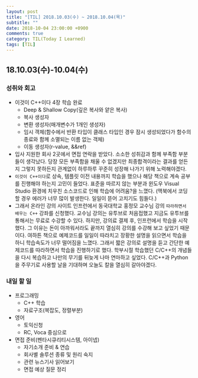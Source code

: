 ```yaml
---
layout: post
title: "[TIL] 2018.10.03(수) ~ 2018.10.04(목)"
subtitle: ""
date: 2018-10-04 23:00:00 +0900
comments: true
category: TIL(Today I Learned)
tags: [TIL]
---
```


## 18.10.03(수)-10.04(수)
### 성취와 회고
  - 이것이 C++이다 4장 학습 완료
    - Deep & Shallow Copy(깊은 복사와 얕은 복사)
    - 복사 생성자
    - 변환 생성자(매개변수가 1개인 생성자)
    - 임시 객체(함수에서 반환 타입이 클래스 타입인 경우 잠시 생성되었다가 함수의 종료와 함께 소멸되는 이름 없는 객체)
    - 이동 생성자(r-value, &&ref)
  - 입사 지원한 회사 2곳에서 면접 연락을 받았다. 소소한 성취감과 함께 부족함 부분들이 생각났다. 당장 모든 부족함을 채울 수 없겠지만 최종합격이라는 결과를 얻든지 그렇지 못하든지 관계없이 하루하루 꾸준히 성장해 나가기 위해 노력해야겠다.
  - `이것이 C++이다`로 상속, 템플릿 이전 내용까지 학습을 했으나 해당 책으로 계속 공부를 진행해야 하는지 고민이 들었다. 표준을 따르지 않는 부분과 윈도우 Visual Studio 환경에 치우친 소스코드로 인해 학습에 어려움?을 느꼈다. (맥북에서 코딩할 경우 에러가 너무 많이 발생한다. 일일이 뜯어 고치기도 힘들다.)
  - 그래서 온라인 강의 사이트 인프런에서 동국대학교 홍정모 교수님 강의 `따라하면서 배우는 C++` 강좌를 신청했다. 교수님 강의는 유투브로 처음접했고 지금도 유투브를 통해서는 무료로 수강할 수 있다. 하지만, 강의료 결제 후, 인프런에서 학습을 시작했다. 그 이유는 돈이 아까워서라도 끝까지 열심히 강의를 수강해 보고 싶었기 때문이다. 여하튼 책으로 예제코드를 일일이 따라치고 장황한 설명을 읽으면서 학습을 하니 학습속도가 너무 떨어짐을 느꼈다. 그래서 짧은 강의로 설명을 듣고 간단한 예제코드를 따라하면서 학습을 진행하기로 했다. 학부시절 학습했던 C/C++의 개념들을 다시 복습하고 나만의 무기를 뒤늦게 나마 연마하고 싶었다. C/C++과 Python을 주무기로 사용할 날을 기대하며 오늘도 칼을 열심히 갈아야겠다.

### 내일 할 일
  - 프로그래밍
    - C++ 학습
    - 자료구조(복잡도, 정렬부분)
  - 영어
    - 토익신청
    - RC, Voca 중심으로
  - 면접 준비(펜타시큐리티시스템, 아이넵)
    - 자기소개 준비 & 연습
    - 회사별 솔루션 종류 및 원리 숙지
    - 관련 뉴스기사 읽어보기
    - 면접 예상 질문 정리
